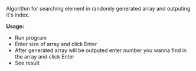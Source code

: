 Algorithm for searching element in randomly generated array and outputing it's index.

**Usage:**
* Run program
* Enter size of array and click Enter
* After generated array will be outputed enter number you wanna find in the array and click Enter
* See result 

